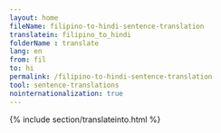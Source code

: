 ```yaml
---
layout: home
fileName: filipino-to-hindi-sentence-translation
translatein: filipino_to_hindi
folderName : translate
lang: en
from: fil
to: hi
permalink: /filipino-to-hindi-sentence-translation
tool: sentence-translations
nointernationalization: true
---
```

{% include section/translateinto.html %}
